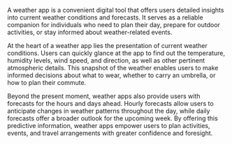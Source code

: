 A weather app is a convenient digital tool that offers users detailed insights into current weather conditions and forecasts. It serves as a reliable companion for individuals who need to plan their day, prepare for outdoor activities, or stay informed about weather-related events.

At the heart of a weather app lies the presentation of current weather conditions. Users can quickly glance at the app to find out the temperature, humidity levels, wind speed, and direction, as well as other pertinent atmospheric details. This snapshot of the weather enables users to make informed decisions about what to wear, whether to carry an umbrella, or how to plan their commute.

Beyond the present moment, weather apps also provide users with forecasts for the hours and days ahead. Hourly forecasts allow users to anticipate changes in weather patterns throughout the day, while daily forecasts offer a broader outlook for the upcoming week. By offering this predictive information, weather apps empower users to plan activities, events, and travel arrangements with greater confidence and foresight.
